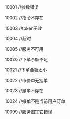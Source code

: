 10001 //参数错误

10002 //指令不存在

10003 //token无效

10004 //超时

10005 //服务不可用

10020 //下单余额不足

10021 //下单金额太小

10022 //市价单无挂单

10023 //撤单不存在

10024 //撤单不是当前用户订单

10099 //服务器其它错误
